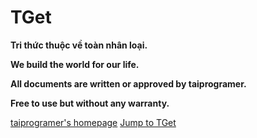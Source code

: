 # TGet

**Tri thức thuộc về toàn nhân loại.**

**We build the world for our life.**

**All documents are written or approved by taiprogramer.**

**Free to use but without any warranty.**

[taiprogramer's homepage](https://taiprogramer.xyz)
[Jump to TGet](/#get-knowlegde)
